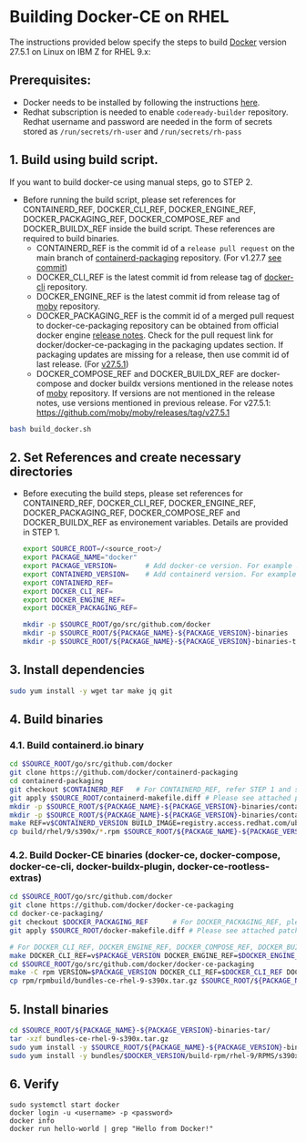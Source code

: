 # Building Docker-CE on RHEL

The instructions provided below specify the steps to build [Docker](https://www.docker.com/) version 27.5.1 on Linux on IBM Z for RHEL 9.x:

## Prerequisites:

* Docker needs to be installed by following the instructions [here](https://docs.docker.com/engine/install/#server).
* Redhat subscription is needed to enable `codeready-builder` repository. Redhat username and password are needed in the form of secrets stored as `/run/secrets/rh-user` and `/run/secrets/rh-pass`

## 1. Build using build script.

If you want to build docker-ce using manual steps, go to STEP 2.

* Before running the build script, please set references for CONTAINERD_REF, DOCKER_CLI_REF, DOCKER_ENGINE_REF, DOCKER_PACKAGING_REF, DOCKER_COMPOSE_REF and DOCKER_BUILDX_REF
inside the build script. These references are required to build binaries.
  * CONTAINERD_REF is the commit id of a `release pull request` on the main branch of [containerd-packaging](https://github.com/docker/containerd-packaging/commits/main/) repository. (For v1.27.7 [see commit](https://github.com/docker/containerd-packaging/commit/2d17c55a6af6c3e48e0fdf19e7239f65ceb61d69))
  * DOCKER_CLI_REF is the latest commit id from release tag of [docker-cli](https://github.com/docker/cli) repository.
  * DOCKER_ENGINE_REF is the latest commit id from release tag of [moby](https://github.com/moby/moby) repository. 
  * DOCKER_PACKAGING_REF is the commit id of a merged pull request to docker-ce-packaging repository can be obtained from official docker engine [release notes](https://docs.docker.com/engine/release-notes/28/). Check for the pull request link for docker/docker-ce-packaging in the packaging updates section. If packaging updates are missing for a release, then use commit id of last release. (For [v27.5.1](https://docs.docker.com/engine/release-notes/27/#2751))
  * DOCKER_COMPOSE_REF and DOCKER_BUILDX_REF are docker-compose and docker buildx versions mentioned in the release notes of [moby](https://github.com/moby/moby) repository. If versions are not mentioned in the release notes, use versions mentioned in previous release. For v27.5.1: https://github.com/moby/moby/releases/tag/v27.5.1

```bash
bash build_docker.sh 
```
## 2. Set References and create necessary directories 

* Before executing the build steps, please set references for CONTAINERD_REF, DOCKER_CLI_REF, DOCKER_ENGINE_REF, DOCKER_PACKAGING_REF, DOCKER_COMPOSE_REF and DOCKER_BUILDX_REF as environement variables. Details are provided in STEP 1.
  ```bash
  export SOURCE_ROOT=/<source_root>/
  export PACKAGE_NAME="docker"
  export PACKAGE_VERSION=       # Add docker-ce version. For example 27.5.1
  export CONTAINERD_VERSION=    # Add containerd version. For example 1.7.25
  export CONTAINERD_REF=
  export DOCKER_CLI_REF=
  export DOCKER_ENGINE_REF=
  export DOCKER_PACKAGING_REF=

  mkdir -p $SOURCE_ROOT/go/src/github.com/docker
  mkdir -p $SOURCE_ROOT/${PACKAGE_NAME}-${PACKAGE_VERSION}-binaries
  mkdir -p $SOURCE_ROOT/${PACKAGE_NAME}-${PACKAGE_VERSION}-binaries-tar/
  
  ```

## 3. Install dependencies

  ```bash
sudo yum install -y wget tar make jq git
```

## 4. Build binaries
### 4.1. Build containerd.io binary

```bash
cd $SOURCE_ROOT/go/src/github.com/docker
git clone https://github.com/docker/containerd-packaging
cd containerd-packaging
git checkout $CONTAINERD_REF   # For CONTAINERD_REF, refer STEP 1 and set as environment variable as shown in STEP 2. 
git apply $SOURCE_ROOT/containerd-makefile.diff # Please see attached patch.
mkdir -p $SOURCE_ROOT/${PACKAGE_NAME}-${PACKAGE_VERSION}-binaries/containerd/
mkdir -p $SOURCE_ROOT/${PACKAGE_NAME}-${PACKAGE_VERSION}-binaries/containerd/rhel-9
make REF=v$CONTAINERD_VERSION BUILD_IMAGE=registry.access.redhat.com/ubi9/ubi
cp build/rhel/9/s390x/*.rpm $SOURCE_ROOT/${PACKAGE_NAME}-${PACKAGE_VERSION}-binaries/containerd/rhel-9/
```
### 4.2. Build Docker-CE binaries (docker-ce, docker-compose, docker-ce-cli, docker-buildx-plugin, docker-ce-rootless-extras)

```bash
cd $SOURCE_ROOT/go/src/github.com/docker
git clone https://github.com/docker/docker-ce-packaging
cd docker-ce-packaging/
git checkout $DOCKER_PACKAGING_REF      # For DOCKER_PACKAGING_REF, please refer STEP 1 and set as environement variable as shown in STEP 2
git apply $SOURCE_ROOT/docker-makefile.diff # Please see attached patch.

# For DOCKER_CLI_REF, DOCKER_ENGINE_REF, DOCKER_COMPOSE_REF, DOCKER_BUILDX_REF, please refer STEP 1 and set as environement variables as shown in STEP 2
make DOCKER_CLI_REF=v$PACKAGE_VERSION DOCKER_ENGINE_REF=$DOCKER_ENGINE_REF DOCKER_PACKAGING_REF=$DOCKER_PACKAGING_REF DOCKER_COMPOSE_REF=$DOCKER_COMPOSE_REF DOCKER_BUILDX_REF=$DOCKER_BUILDX_REF checkout
cd $SOURCE_ROOT/go/src/github.com/docker/docker-ce-packaging
make -C rpm VERSION=$PACKAGE_VERSION DOCKER_CLI_REF=$DOCKER_CLI_REF DOCKER_ENGINE_REF=$DOCKER_ENGINE_REF DOCKER_PACKAGING_REF=$DOCKER_PACKAGING_REF DOCKER_COMPOSE_REF=$DOCKER_COMPOSE_REF DOCKER_BUILDX_REF=$DOCKER_BUILDX_REF rpmbuild/bundles-ce-rhel-9-s390x.tar.gz
cp rpm/rpmbuild/bundles-ce-rhel-9-s390x.tar.gz $SOURCE_ROOT/${PACKAGE_NAME}-${PACKAGE_VERSION}-binaries-tar/
```

## 5. Install binaries

```bash
cd $SOURCE_ROOT/${PACKAGE_NAME}-${PACKAGE_VERSION}-binaries-tar/
tar -xzf bundles-ce-rhel-9-s390x.tar.gz
sudo yum install -y $SOURCE_ROOT/${PACKAGE_NAME}-${PACKAGE_VERSION}-binaries/containerd/rhel-9/containerd.io-${CONTAINERD_VERSION}-3.1.el9.s390x.rpm
sudo yum install -y bundles/$DOCKER_VERSION/build-rpm/rhel-9/RPMS/s390x/*.rpm
```

## 6. Verify
```
sudo systemctl start docker
docker login -u <username> -p <password>
docker info
docker run hello-world | grep "Hello from Docker!"
```

